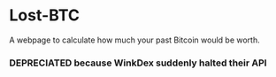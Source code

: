 # Lost-BTC
A webpage to calculate how much your past Bitcoin would be worth.


### DEPRECIATED because WinkDex suddenly halted their API
